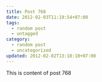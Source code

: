 ```yaml
---
title: Post 768
date: 2012-02-03T11:19:54+07:00
tags:
  - random post
  - untagged
category:
  - random post
  - uncategorized
updated: 2012-02-02T13:18:10+07:00
---
```

This is content of post 768